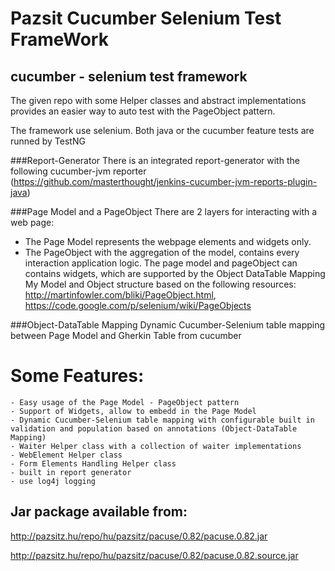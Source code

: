 Pazsit Cucumber Selenium Test FrameWork
==================

## cucumber - selenium test framework

The given repo with some Helper classes and abstract implementations provides an easier way to auto test with the PageObject pattern.

The framework use selenium. 
Both java or the cucumber feature tests are runned by TestNG

###Report-Generator
There is an integrated report-generator with the following cucumber-jvm reporter (https://github.com/masterthought/jenkins-cucumber-jvm-reports-plugin-java)

###Page Model and a PageObject
There are 2 layers for interacting with a web page:
- The Page Model represents the webpage elements and widgets only.
- The PageObject with the aggregation of the model, contains every interaction application logic.
The page model and pageObject can contains widgets, which are supported by the Object DataTable Mapping
My Model and Object structure based on the following resources: 
http://martinfowler.com/bliki/PageObject.html, https://code.google.com/p/selenium/wiki/PageObjects 

###Object-DataTable Mapping
Dynamic Cucumber-Selenium table mapping between Page Model and Gherkin Table from cucumber

# Some Features:
	- Easy usage of the Page Model - PageObject pattern
	- Support of Widgets, allow to embedd in the Page Model
	- Dynamic Cucumber-Selenium table mapping with configurable built in validation and population based on annotations (Object-DataTable Mapping)
	- Waiter Helper class with a collection of waiter implementations
	- WebElement Helper class
	- Form Elements Handling Helper class
	- built in report generator
	- use log4j logging
	

## Jar package available from:
http://pazsitz.hu/repo/hu/pazsitz/pacuse/0.82/pacuse.0.82.jar

http://pazsitz.hu/repo/hu/pazsitz/pacuse/0.82/pacuse.0.82.source.jar
